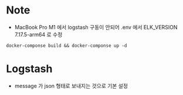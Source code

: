 # Note

* MacBook Pro M1 에서 logstash 구동이 안되어 .env 에서 ELK_VERSION 7.17.5-arm64 로 수정

`docker-componse build && docker-componse up -d`

# Logstash 

* message 가 json 형태로 보내지는 것으로 기본 설정


